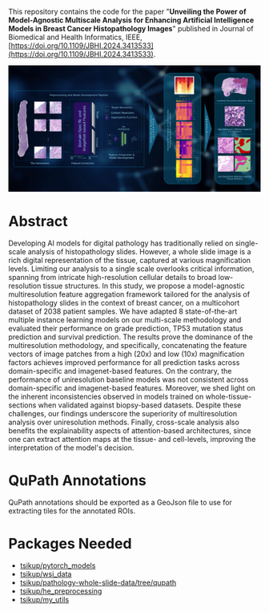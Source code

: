 This repository contains the code for the paper "**Unveiling the Power of Model-Agnostic Multiscale Analysis for Enhancing Artificial Intelligence Models in Breast Cancer Histopathology Images**" published in Journal of Biomedical and Health Informatics, IEEE, [https://doi.org/10.1109/JBHI.2024.3413533](https://doi.org/10.1109/JBHI.2024.3413533).

![Featured Paper Figure](./figures/featured_figure.png)

# Abstract
Developing AI models for digital pathology has traditionally relied on single-scale analysis of histopathology slides. However, a whole slide image is a rich digital representation of the tissue, captured at various magnification levels. Limiting our analysis to a single scale overlooks critical information, spanning from intricate high-resolution cellular details to broad low-resolution tissue structures. In this study, we propose a model-agnostic multiresolution feature aggregation framework tailored for the analysis of histopathology slides in the context of breast cancer, on a multicohort dataset of 2038 patient samples. We have adapted 8 state-of-the-art multiple instance learning models on our multi-scale methodology and evaluated their performance on grade prediction, TP53 mutation status prediction and survival prediction. The results prove the dominance of the multiresolution methodology, and specifically, concatenating the feature vectors of image patches from a high (20x) and low (10x) magnification factors achieves improved performance for all prediction tasks across domain-specific and imagenet-based features. On the contrary, the performance of uniresolution baseline models was not consistent across domain-specific and imagenet-based features. Moreover, we shed light on the inherent inconsistencies observed in models trained on whole-tissue-sections when validated against biopsy-based datasets. Despite these challenges, our findings underscore the superiority of multiresolution analysis over uniresolution methods. Finally, cross-scale analysis also benefits the explainability aspects of attention-based architectures, since one can extract attention maps at the tissue- and cell-levels, improving the interpretation of the model's decision.

# QuPath Annotations
QuPath annotations should be exported as a GeoJson file to use for extracting tiles for the annotated ROIs.

# Packages Needed
- [tsikup/pytorch_models](https://github.com/tsikup/pytorch_models)
- [tsikup/wsi_data](https://github.com/tsikup/wsi_data)
- [tsikup/pathology-whole-slide-data/tree/qupath](https://github.com/tsikup/pathology-whole-slide-data/tree/qupath)
- [tsikup/he_preprocessing](https://github.com/tsikup/he_preprocessing)
- [tsikup/my_utils](https://github.com/tsikup/my_utils)
